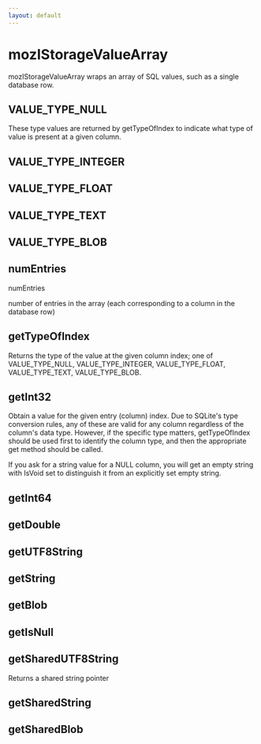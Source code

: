 ```yaml
---
layout: default
---
```


# mozIStorageValueArray #

mozIStorageValueArray wraps an array of SQL values, such as a single database
row.


## VALUE_TYPE_NULL ##

These type values are returned by getTypeOfIndex
to indicate what type of value is present at
a given column.


## VALUE_TYPE_INTEGER ##

## VALUE_TYPE_FLOAT ##

## VALUE_TYPE_TEXT ##

## VALUE_TYPE_BLOB ##

## numEntries ##

numEntries

number of entries in the array (each corresponding to a column
in the database row)


## getTypeOfIndex ##

Returns the type of the value at the given column index;
one of VALUE_TYPE_NULL, VALUE_TYPE_INTEGER, VALUE_TYPE_FLOAT,
VALUE_TYPE_TEXT, VALUE_TYPE_BLOB.


## getInt32 ##

Obtain a value for the given entry (column) index.
Due to SQLite's type conversion rules, any of these are valid
for any column regardless of the column's data type.  However,
if the specific type matters, getTypeOfIndex should be used
first to identify the column type, and then the appropriate
get method should be called.

If you ask for a string value for a NULL column, you will get an empty
string with IsVoid set to distinguish it from an explicitly set empty
string.


## getInt64 ##

## getDouble ##

## getUTF8String ##

## getString ##

## getBlob ##

## getIsNull ##

## getSharedUTF8String ##

Returns a shared string pointer


## getSharedString ##

## getSharedBlob ##
